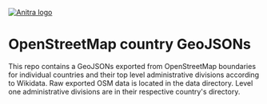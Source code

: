 <a href="https://anitracking.com"><img src="https://anitracking.com/wp-content/uploads/2018/05/Anitrabiglogo-8-323x180.png" title="Anitra logo" alt="Anitra logo"></a>

# OpenStreetMap country GeoJSONs

This repo contains a GeoJSONs exported from OpenStreetMap boundaries for individual countries and their top level administrative divisions according to Wikidata. Raw exported OSM data is located in the data directory. Level one administrative divisions are in their respective country's directory.

